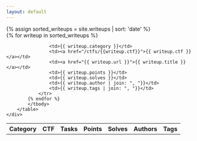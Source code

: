 ```yaml
---
layout: default
---
```


<div class="row">
{% assign sorted_writeups = site.writeups | sort: 'date' %}
    <div class="table-responsive">
        <table class="">
            <thead>
                <tr>
                    <th>Category</th>
                    <th>CTF</th>
                    <th>Tasks</th>
                    <th>Points</th>
                    <th>Solves</th>
                    <th>Authors</th>
                    <th>Tags</th>
                </tr>
            </thead>
            <tbody>
            {% for writeup in sorted_writeups %}
                <tr>
                    
                    <td>{{ writeup.category }}</td>
                    <td><a href="/ctfs/{{writeup.ctf}}">{{ writeup.ctf }}</a></td>
                    <td><a href="{{ writeup.url }}">{{ writeup.title }}</a></td>
                    <td>{{ writeup.points }}</td>
                    <td>{{ writeup.solves }}</td>
                    <td>{{ writeup.author | join: ", "}}</td>
                    <td>{{ writeup.tags | join: ", "}}</td>
                </tr>
            {% endfor %}
            </tbody>
        </table>
    </div>
</div>